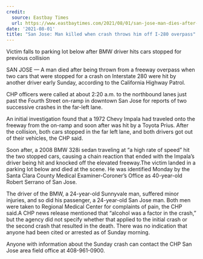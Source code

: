 ```yaml
---
credit:
  source: Eastbay Times
  url: https://www.eastbaytimes.com/2021/08/01/san-jose-man-dies-after-chain-reaction-crash-on-i-280/
date: '2021-08-01'
title: "San Jose: Man killed when crash throws him off I-280 overpass"
---
```

Victim falls to parking lot below after BMW driver hits cars stopped for previous collision

SAN JOSE — A man died after being thrown from a freeway overpass when two cars that were stopped for a crash on Interstate 280 were hit by another driver early Sunday, according to the California Highway Patrol.

CHP officers were called at about 2:20 a.m. to the northbound lanes just past the Fourth Street on-ramp in downtown San Jose for reports of two successive crashes in the far-left lane.

An initial investigation found that a 1972 Chevy Impala had traveled onto the freeway from the on-ramp and soon after was hit by a Toyota Prius. After the collision, both cars stopped in the far left lane, and both drivers got out of their vehicles, the CHP said.

Soon after, a 2008 BMW 328i sedan traveling at “a high rate of speed” hit the two stopped cars, causing a chain reaction that ended with the Impala’s driver being hit and knocked off the elevated freeway.The victim landed in a parking lot below and died at the scene. He was identified Monday by the Santa Clara County Medical Examiner-Coroner’s Office as 40-year-old Robert Serrano of San Jose.

The driver of the BMW, a 24-year-old Sunnyvale man, suffered minor injuries, and so did his passenger, a 24-year-old San Jose man. Both men were taken to Regional Medical Center for complaints of pain, the CHP said.A CHP news release mentioned that “alcohol was a factor in the crash,” but the agency did not specify whether that applied to the initial crash or the second crash that resulted in the death. There was no indication that anyone had been cited or arrested as of Sunday morning.

Anyone with information about the Sunday crash can contact the CHP San Jose area field office at 408-961-0900.
